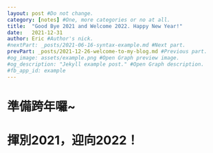 ```yaml
---
layout: post #Do not change.
category: [notes] #One, more categories or no at all.
title:  "Good Bye 2021 and Welcome 2022. Happy New Year!"
date:   2021-12-31
author: Eric #Author's nick.
#nextPart: _posts/2021-06-16-syntax-example.md #Next part.
prevPart: _posts/2021-12-26-welcome-to-my-blog.md #Previous part.
#og_image: assets/example.png #Open Graph preview image.
#og_description: "Jekyll example post." #Open Graph description.
#fb_app_id: example
---
```


# 準備跨年囉~ #

# 揮別2021，迎向2022！ #


